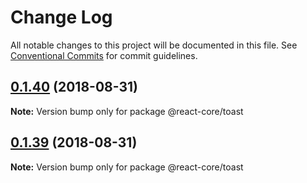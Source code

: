 # Change Log

All notable changes to this project will be documented in this file.
See [Conventional Commits](https://conventionalcommits.org) for commit guidelines.

<a name="0.1.40"></a>
## [0.1.40](https://github.com/react-core/react-core/compare/v0.1.38...v0.1.40) (2018-08-31)




**Note:** Version bump only for package @react-core/toast

<a name="0.1.39"></a>
## [0.1.39](https://github.com/react-core/react-core/compare/v0.1.4...v0.1.39) (2018-08-31)




**Note:** Version bump only for package @react-core/toast
